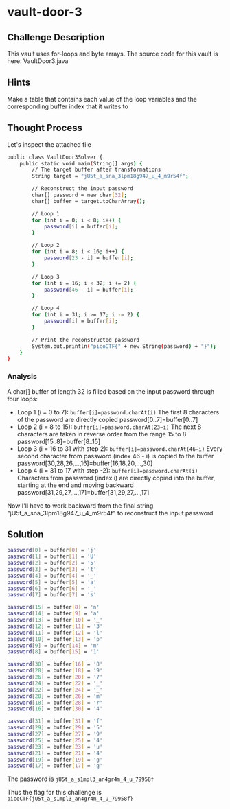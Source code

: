 # vault-door-3

## Challenge Description

This vault uses for-loops and byte arrays. The source code for this vault is here: VaultDoor3.java

## Hints

Make a table that contains each value of the loop variables and the corresponding buffer index that it writes to

## Thought Process

Let's inspect the attached file
```bash
public class VaultDoor3Solver {
    public static void main(String[] args) {
        // The target buffer after transformations
        String target = "jU5t_a_sna_3lpm18g947_u_4_m9r54f";

        // Reconstruct the input password
        char[] password = new char[32];
        char[] buffer = target.toCharArray();

        // Loop 1
        for (int i = 0; i < 8; i++) {
            password[i] = buffer[i];
        }

        // Loop 2
        for (int i = 8; i < 16; i++) {
            password[23 - i] = buffer[i];
        }

        // Loop 3
        for (int i = 16; i < 32; i += 2) {
            password[46 - i] = buffer[i];
        }

        // Loop 4
        for (int i = 31; i >= 17; i -= 2) {
            password[i] = buffer[i];
        }

        // Print the reconstructed password
        System.out.println("picoCTF{" + new String(password) + "}");
    }
}
```

### Analysis

A char[] buffer of length 32 is filled based on the input password through four loops:
- Loop 1 (i = 0 to 7):
  `buffer[i]=password.charAt(i)`
  The first 8 characters of the password are directly copied
  password[0..7]=buffer[0..7]
- Loop 2 (i = 8 to 15):
  `buffer[i]=password.charAt(23−i)`
  The next 8 characters are taken in reverse order from the range 15 to 8
  password[15..8]=buffer[8..15]
- Loop 3 (i = 16 to 31 with step 2):
  `buffer[i]=password.charAt(46−i)`
  Every second character from password (index 46 - i) is copied to the buffer
  password[30,28,26,...,16]=buffer[16,18,20,...,30]
- Loop 4 (i = 31 to 17 with step -2):
  `buffer[i]=password.charAt(i)`
  Characters from password (index i) are directly copied into the buffer, starting at the end and moving backward
  password[31,29,27,...,17]=buffer[31,29,27,...,17]

Now I'll have to work backward from the final string "jU5t_a_sna_3lpm18g947_u_4_m9r54f" to reconstruct the input password

## Solution
```bash
password[0] = buffer[0] = 'j'
password[1] = buffer[1] = 'U'
password[2] = buffer[2] = '5'
password[3] = buffer[3] = 't'
password[4] = buffer[4] = '_'
password[5] = buffer[5] = 'a'
password[6] = buffer[6] = '_'
password[7] = buffer[7] = 's'

password[15] = buffer[8] = 'n'
password[14] = buffer[9] = 'a'
password[13] = buffer[10] = '_'
password[12] = buffer[11] = '3'
password[11] = buffer[12] = 'l'
password[10] = buffer[13] = 'p'
password[9] = buffer[14] = 'm'
password[8] = buffer[15] = '1'

password[30] = buffer[16] = '8'
password[28] = buffer[18] = '9'
password[26] = buffer[20] = '7'
password[24] = buffer[22] = '_'
password[22] = buffer[24] = '_'
password[20] = buffer[26] = 'm'
password[18] = buffer[28] = 'r'
password[16] = buffer[30] = '4'

password[31] = buffer[31] = 'f'
password[29] = buffer[29] = '5'
password[27] = buffer[27] = '9'
password[25] = buffer[25] = '4'
password[23] = buffer[23] = 'u'
password[21] = buffer[21] = '4'
password[19] = buffer[19] = 'g'
password[17] = buffer[17] = 'g'
```
The password is `jU5t_a_s1mpl3_an4gr4m_4_u_79958f`

Thus the flag for this challenge is `picoCTF{jU5t_a_s1mpl3_an4gr4m_4_u_79958f}`
